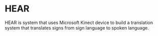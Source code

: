 # HEAR
HEAR  is system that uses Microsoft Kinect device to build a translation system that translates signs from sign language to spoken language.
